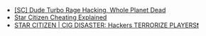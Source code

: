 - [[SC] Dude Turbo Rage Hacking, Whole Planet Dead](https://youtu.be/vfMgOa5Plv0)
- [Star Citizen Cheating Explained](https://youtu.be/lCvOSlNIluQ)
- [STAR CITIZEN | CIG DISASTER: Hackers TERRORIZE PLAYERS❗](https://youtu.be/DYsWmI5Z1pA)
